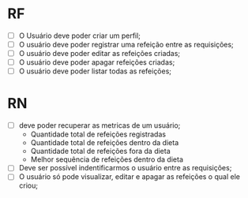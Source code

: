 # RF

- [ ] O Usuário deve poder criar um perfil;
- [ ] O usuário deve poder registrar uma refeição entre as requisições;
- [ ] O usuário deve poder editar as refeições criadas;
- [ ] O usuário deve poder apagar refeições criadas;
- [ ] O usuário deve poder listar todas as refeições;

# RN

- [ ] deve poder recuperar as metricas de um usuário;
    * Quantidade total de refeições registradas
    * Quantidade total de refeições dentro da dieta
    * Quantidade total de refeições fora da dieta
    * Melhor sequência de refeições dentro da dieta
- [ ] Deve ser possível indentificarmos o usuário entre as requisições;
- [ ] O usuário só pode visualizar, editar e apagar as refeições o qual ele criou;
